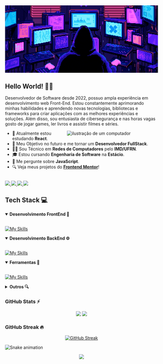 <div align="center">

![Gif de apresentação com meu nome](./src/readme.gif)

</div>

## Hello World! 👋✨

Desenvolvedor de Software desde 2022, possuo ampla experiência em desenvolvimento web Front-End. Estou constantemente aprimorando minhas habilidades e aprendendo novas tecnologias, bibliotecas e frameworks para criar aplicações com as melhores experiências e soluções. Além disso, sou entusiasta de cibersegurança e nas horas vagas gosto de jogar games, ler livros e assistir filmes e séries.

<img src="https://raw.githubusercontent.com/MicaelliMedeiros/micaellimedeiros/master/image/computer-illustration.png" alt="ilustração de um computador" min-width="300px" max-width="300px" width="300px" align="right">

* 🌱 Atualmente estou estudando **React**.
* 🚀 Meu Objetivo no futuro e me tornar um **Desenvolvedor FullStack**.
* 🧑‍💻 Sou Técnico em **Redes de Computadores** pelo **IMD/UFRN**.
* 🎓 Estou cursando **Engenharia de Software** na **Estácio**.
* 💬 Me pergunte sobre **JavaScript**.
* 🔍 Veja meus projetos do [**Frontend Mentor**](https://www.frontendmentor.io/profile/Fransuelton)!

<br>

<a href = "mailto:fransuelton.dev@gmail.com">
<img src="https://img.shields.io/badge/Gmail-D14836?style=plastic&logo=gmail&logoColor=white" target="_blank" >
</a>
<a href="https://steamcommunity.com/id/Fransuelton/">
<img src="https://img.shields.io/badge/Steam-000000?style=plastic&logo=steam&logoColor=white">
</a>
<a href="https://discord.com/users/537751809331167243" target="_blank">
<img src="https://img.shields.io/badge/Discord-7289DA?style=plastic&logo=discord&logoColor=white" target="_blank">
</a>
<a href="https://www.linkedin.com/in/fransuelton/" target="_blank">
<img src="https://img.shields.io/badge/LinkedIn-0077B5?style=plastic&logo=linkedin&logoColor=white" target="_blank">
</a>

## Tech Stack 💻

<details open>
<summary><b>Desenvolvimento FrontEnd 🎨</b></summary>
<br>

[![My Skills](https://skillicons.dev/icons?i=html,css,js,ts,react,redux,bootstrap,jquery,vue,styledcomponents,tailwind,jest,vitest)](https://skillicons.dev)
</details>

<details open>
<summary><b>Desenvolvimento BackEnd ⚙️</b></summary>
<br>

[![My Skills](https://skillicons.dev/icons?i=mysql,postgres,nodejs,java,prisma,express,mongodb,firebase)](https://skillicons.dev)
</details>

<details open>
<summary><b>Ferramentas 🔧</b></summary>
<br>

[![My Skills](https://skillicons.dev/icons?i=vscode,git,figma,md,vite,docker,androidstudio,vercel)](https://skillicons.dev)
</details>

<details>
<summary><b>Outros 🔍</b></summary>
<br>

![scala](https://img.shields.io/badge/-scala-DC322F?logo=scala&logoColor=white&style=for-the-badge)
![Wireshark](https://img.shields.io/badge/-wireshark-1679A7?logo=wireshark&logoColor=white&style=for-the-badge)
![VirtualBox](https://img.shields.io/badge/-virtualbox-183A61?logo=virtualbox&logoColor=white&style=for-the-badge)
![canva](https://img.shields.io/badge/-canva-00C4CC?logo=canva&logoColor=white&style=for-the-badge)
![notion](https://img.shields.io/badge/-notion-000000?logo=notion&logoColor=white&style=for-the-badge)

</details>

### GitHub Stats ⚡

<div align="center">

<img height="180em" src="https://github-readme-stats.vercel.app/api?username=Fransuelton&show_icons=true&theme=radical&include_all_commits=true&count_private=true"/>
<img height="180em" src="https://github-readme-stats.vercel.app/api/top-langs/?username=Fransuelton&layout=compact&langs_count=6&theme=radical"/>

</div>

### GitHub Streak 🔥

<div align="center">

[![GitHub Streak](https://github-readme-streak-stats.herokuapp.com/?user=Fransuelton&theme=radical)](https://git.io/streak-stats)

</div>

![Snake animation](https://github.com/fransuelton/fransuelton/blob/output/github-contribution-grid-snake-dark.svg)

<div align="center">

![](https://komarev.com/ghpvc/?username=Fransuelton&style=for-the-badge&label=VISUALIZAÇÕES+NO+PERFIL)
</div>
